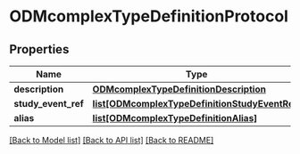 # ODMcomplexTypeDefinitionProtocol

## Properties
Name | Type | Description | Notes
------------ | ------------- | ------------- | -------------
**description** | [**ODMcomplexTypeDefinitionDescription**](ODMcomplexTypeDefinitionDescription.md) |  | [optional] 
**study_event_ref** | [**list[ODMcomplexTypeDefinitionStudyEventRef]**](ODMcomplexTypeDefinitionStudyEventRef.md) |  | [optional] 
**alias** | [**list[ODMcomplexTypeDefinitionAlias]**](ODMcomplexTypeDefinitionAlias.md) |  | [optional] 

[[Back to Model list]](../README.md#documentation-for-models) [[Back to API list]](../README.md#documentation-for-api-endpoints) [[Back to README]](../README.md)


